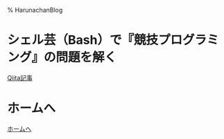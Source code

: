 % HarunachanBlog

# シェル芸（Bash）で『競技プログラミング』の問題を解く

[Qiita記事](https://qiita.com/ykpages/items/fea309c5c859edf994a0)

# ホームへ

[ホームへ](https://harunachan.com/)
